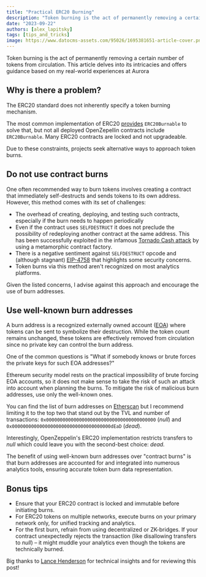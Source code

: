 ```yaml
---
title: "Practical ERC20 Burning"
description: "Token burning is the act of permanently removing a certain number of tokens from circulation. This article delves into its intricacies and offers guidance based on my real-world experiences at Aurora"
date: "2023-09-22"
authors: [alex_lapitsky]
tags: [tips_and_tricks]
image: https://www.datocms-assets.com/95026/1695381651-article-cover.png
---
```


Token burning is the act of permanently removing a certain number of tokens from circulation. This article delves into its intricacies and offers guidance based on my real-world experiences at Aurora

<!-- truncate -->

## Why is there a problem?

The ERC20 standard does not inherently specify a token burning mechanism.

The most common implementation of ERC20 [provides](https://docs.openzeppelin.com/contracts/4.x/api/token/erc20?ref=lapitsky.com#ERC20Burnable) `ERC20Burnable` to solve that, but not all deployed OpenZepellin contracts include `ERC20Burnable`. Many ERC20 contracts are locked and not upgradeable.

Due to these constraints, projects seek alternative ways to approach token burns.

## Do not use contract burns

One often recommended way to burn tokens involves creating a contract that immediately self-destructs and sends tokens to its own address. However, this method comes with its set of challenges:

* The overhead of creating, deploying, and testing such contracts, especially if the burn needs to happen periodically
* Even if the contract uses `SELFDESTRUCT` it does not preclude the possibility of redeploying another contract at the same address. This has been successfully exploited in the infamous [Tornado Cash attack](https://forum.tornado.ws/t/full-governance-attack-description/62?ref=lapitsky.com) by using a metamorphic contract factory.
* There is a negative sentiment against `SELFDESTRUCT` opcode and (although stagnant) [EIP-4758](https://eips.ethereum.org/EIPS/eip-4758?ref=lapitsky.com) that highlights some security concerns.
* Token burns via this method aren't recognized on most analytics platforms.

Given the listed concerns, I advise against this approach and encourage the use of burn addresses.

## Use well-known burn addresses

A burn address is a recognized externally owned account ([EOA](https://ethereum.org/en/whitepaper/?ref=lapitsky.com#ethereum-accounts)) where tokens can be sent to symbolize their destruction. While the token count remains unchanged, these tokens are effectively removed from circulation since no private key can control the burn address.

One of the common questions is "What if somebody knows or brute forces the private keys for such EOA addresses?"

Ethereum security model rests on the practical impossibility of brute forcing EOA accounts, so it does not make sense to take the risk of such an attack into account when planning the burns. To mitigate the risk of malicious burn addresses, use only the well-known ones.

You can find the list of burn addresses on [Etherscan](https://etherscan.io/accounts/label/burn?ref=lapitsky.com) but I recommend limiting it to the top two that stand out by the TVL and number of transactions: `0x0000000000000000000000000000000000000000` (*null*) and `0x000000000000000000000000000000000000dEaD` (*dead*).

Interestingly, OpenZeppelin's ERC20 implementation restricts transfers to *null* which could leave you with the second-best choice: *dead.*

The benefit of using well-known burn addresses over "contract burns" is that burn addresses are accounted for and integrated into numerous analytics tools, ensuring accurate token burn data representation.

## Bonus tips

* Ensure that your ERC20 contract is locked and immutable before initiating burns.
* For ERC20 tokens on multiple networks, execute burns on your primary network only, for unified tracking and analytics.
* For the first burn, refrain from using decentralized or ZK-bridges. If your contract unexpectedly rejects the transaction (like disallowing transfers to *null*) – it might muddle your analytics even though the tokens are technically burned.

Big thanks to [Lance Henderson](https://www.linkedin.com/in/lance-henderson/?ref=lapitsky.com) for technical insights and for reviewing this post!
